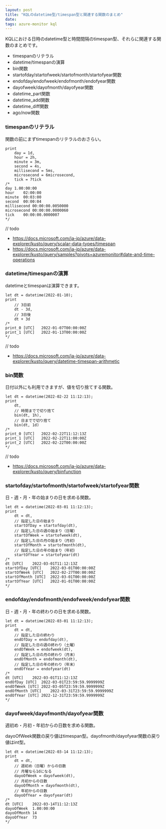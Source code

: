 ```yaml
---
layout: post
title: "KQLのdatetime型/timespan型と関連する関数のまとめ"
date: 
tags: azure-monitor kql
---
```


KQLにおける日時のdatetime型と時間間隔のtimespan型、それらに関連する関数のまとめです。

- timespanのリテラル
- datetime/timespanの演算
- bin関数
- startofday/startofweek/startofmonth/startofyear関数
- endofday/endofweek/endofmonth/endofyear関数
- dayofweek/dayofmonth/dayofyear関数
- datetime_part関数
- datetime_add関数
- datetime_diff関数
- ago/now関数

### timespanのリテラル

関数の前にまずtimespanのリテラルのおさらい。

```
print
	day = 1d,
	hour = 2h,
	minute = 3m,
	second = 4s,
	millisecond = 5ms,
	microsecond = 6microsecond,
	tick = 7tick
/*
day	1.00:00:00
hour	02:00:00
minute	00:03:00
second	00:00:04
millisecond	00:00:00.0050000
microsecond	00:00:00.0000060
tick	00:00:00.0000007
*/
```

// todo

- https://docs.microsoft.com/ja-jp/azure/data-explorer/kusto/query/scalar-data-types/timespan
- https://docs.microsoft.com/ja-jp/azure/data-explorer/kusto/query/samples?pivots=azuremonitor#date-and-time-operations

### datetime/timespanの演算

datetimeとtimespanは演算できます。

```
let dt = datetime(2022-01-10);
print
	// 3日前
	dt - 3d,
	// 3日後
	dt + 3d
/*
print_0 [UTC]	2022-01-07T00:00:00Z
print_1 [UTC]	2022-01-13T00:00:00Z
*/
```

// todo

- https://docs.microsoft.com/ja-jp/azure/data-explorer/kusto/query/datetime-timespan-arithmetic

### bin関数

日付以外にも利用できますが、値を切り捨てする関数。

```
let dt = datetime(2022-02-22 11:12:13);
print
	dt,
	// 時間までで切り捨て
	bin(dt, 1h),
	// 日までで切り捨て
	bin(dt, 1d)
/*
print_0 [UTC]	2022-02-22T11:12:13Z
print_1 [UTC]	2022-02-22T11:00:00Z
print_2 [UTC]	2022-02-22T00:00:00Z
*/
```

// todo

- https://docs.microsoft.com/ja-jp/azure/data-explorer/kusto/query/binfunction


### startofday/startofmonth/startofweek/startofyear関数

日・週・月・年の始まりの日を求める関数。

```
let dt = datetime(2022-03-01 11:12:13);
print
	dt = dt,
	// 指定した日の始まり
	startOfDay = startofday(dt),
	// 指定した日の週の始まり（日曜）
	startOfWeek = startofweek(dt),
	// 指定した日の月の始まり（月初）
	startOfMonth = startofmonth(dt),
	// 指定した日の年の始まり（年初）
	startOfYear = startofyear(dt)
/*
dt [UTC]	2022-03-01T11:12:13Z
startOfDay [UTC]	2022-03-01T00:00:00Z
startOfWeek [UTC]	2022-02-27T00:00:00Z
startOfMonth [UTC]	2022-03-01T00:00:00Z
startOfYear [UTC]	2022-01-01T00:00:00Z
*/
```


### endofday/endofmonth/endofweek/endofyear関数

日・週・月・年の終わりの日を求める関数。

```
let dt = datetime(2022-03-01 11:12:13);
print
	dt = dt,
	// 指定した日の終わり
	endOfDay = endofday(dt),
	// 指定した日の週の終わり（土曜）
	endOfWeek = endofweek(dt),
	// 指定した日の月の終わり（月末）
	endOfMonth = endofmonth(dt),
	// 指定した日の年の終わり（年末）
	endOfYear = endofyear(dt)
/*
dt [UTC]	2022-03-01T11:12:13Z
endOfDay [UTC]	2022-03-01T23:59:59.9999999Z
endOfWeek [UTC]	2022-03-05T23:59:59.9999999Z
endOfMonth [UTC]	2022-03-31T23:59:59.9999999Z
endOfYear [UTC]	2022-12-31T23:59:59.9999999Z
*/
```


### dayofweek/dayofmonth/dayofyear関数

週初め・月初・年初からの日数を求める関数。

dayoOfWeek関数の戻り値はtimespan型。dayofmonth/dayofyear関数の戻り値はint型。

```
let dt = datetime(2022-03-14 11:12:13);
print
	dt = dt,
	// 週初め（日曜）からの日数
	// 月曜なら1dになる
	dayoOfWeek = dayofweek(dt),
	// 月初からの日数
	dayoOfMonth = dayofmonth(dt),
	// 年初からの日数
	dayoOfYear = dayofyear(dt)
/*
dt [UTC]	2022-03-14T11:12:13Z
dayoOfWeek	1.00:00:00
dayoOfMonth	14
dayoOfYear	73
*/
```

